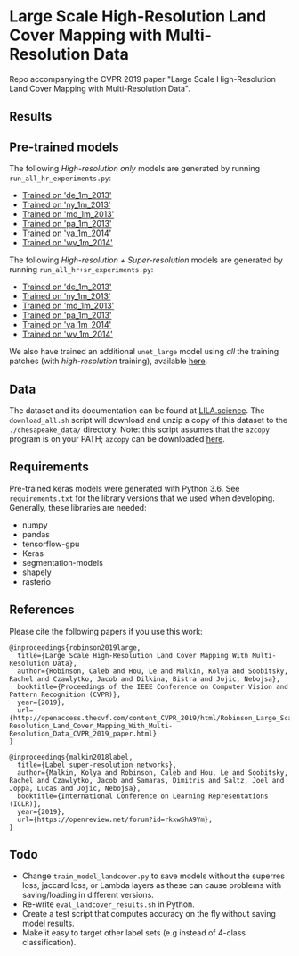 # Large Scale High-Resolution Land Cover Mapping with Multi-Resolution Data

Repo accompanying the CVPR 2019 paper "Large Scale High-Resolution Land Cover Mapping with Multi-Resolution Data".

## Results


## Pre-trained models

The following *High-resolution only* models are generated by running `run_all_hr_experiments.py`:
- [Trained on 'de_1m_2013']()
- [Trained on 'ny_1m_2013']()
- [Trained on 'md_1m_2013']()
- [Trained on 'pa_1m_2013']()
- [Trained on 'va_1m_2014']()
- [Trained on 'wv_1m_2014']()


The following *High-resolution + Super-resolution* models are generated by running `run_all_hr+sr_experiments.py`:
- [Trained on 'de_1m_2013']()
- [Trained on 'ny_1m_2013']()
- [Trained on 'md_1m_2013']()
- [Trained on 'pa_1m_2013']()
- [Trained on 'va_1m_2014']()
- [Trained on 'wv_1m_2014']()


We also have trained an additional `unet_large` model using _all_ the training patches (with *high-resolution* training), available [here]().


## Data

The dataset and its documentation can be found at [LILA.science](http://lila.science/datasets/chesapeakelandcover). The `download_all.sh` script will download and unzip a copy of this dataset to the `./chesapeake_data/` directory. Note: this script assumes that the `azcopy` program is on your PATH; `azcopy` can be downloaded [here](https://docs.microsoft.com/en-us/azure/storage/common/storage-use-azcopy-v10).

## Requirements

Pre-trained keras models were generated with Python 3.6. See `requirements.txt` for the library versions that we used when developing. Generally, these libraries are needed:

- numpy
- pandas
- tensorflow-gpu
- Keras
- segmentation-models
- shapely
- rasterio

## References

Please cite the following papers if you use this work:

```
@inproceedings{robinson2019large,
  title={Large Scale High-Resolution Land Cover Mapping With Multi-Resolution Data},
  author={Robinson, Caleb and Hou, Le and Malkin, Kolya and Soobitsky, Rachel and Czawlytko, Jacob and Dilkina, Bistra and Jojic, Nebojsa},
  booktitle={Proceedings of the IEEE Conference on Computer Vision and Pattern Recognition (CVPR)},
  year={2019},
  url={http://openaccess.thecvf.com/content_CVPR_2019/html/Robinson_Large_Scale_High-Resolution_Land_Cover_Mapping_With_Multi-Resolution_Data_CVPR_2019_paper.html}
}

@inproceedings{malkin2018label,
  title={Label super-resolution networks},
  author={Malkin, Kolya and Robinson, Caleb and Hou, Le and Soobitsky, Rachel and Czawlytko, Jacob and Samaras, Dimitris and Saltz, Joel and Joppa, Lucas and Jojic, Nebojsa},
  booktitle={International Conference on Learning Representations (ICLR)},
  year={2019},
  url={https://openreview.net/forum?id=rkxwShA9Ym},
}
```

## Todo

- Change `train_model_landcover.py` to save models without the superres loss, jaccard loss, or Lambda layers as these can cause problems with saving/loading in different versions.
- Re-write `eval_landcover_results.sh` in Python.
- Create a test script that computes accuracy on the fly without saving model results.
- Make it easy to target other label sets (e.g instead of 4-class classification).